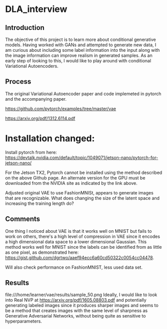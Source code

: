# DLA_interview

## Introduction
The objective of this project is to learn more about conditional generative models. Having worked with GANs and attempted to generate new data, I am curious about including some label information into the input along with the image information can improve realism in generated samples. As an early step of looking to this, I would like to play around with conditional Variational Autoencoders.

## Process
The original Variational Autoencoder paper and code implemeted in pytorch and the accompanying paper.

https://github.com/pytorch/examples/tree/master/vae

https://arxiv.org/pdf/1312.6114.pdf

# Installation changed:
Install pytorch from here:
https://devtalk.nvidia.com/default/topic/1049071/jetson-nano/pytorch-for-jetson-nano/

For the Jetson TX2, Pytorch cannot be installed using the method described on the above Github page. An alternate version for the GPU must be downloaded from the NVIDIA site as indicated by the link above.



Adjusted original VAE to use FashionMNISt, appears to generate images that are recognizable. What does changing the size of the latent space and increasing the training length do?

## Comments

One thing I noticed about VAE is that it works well on MNIST but fails to work on others, there's a high level of compression in VAE since it encodes a high dimensional data space to a lower dimensional Gaussian. This method works well for MNIST since the labels can be identified from as little as one pixel, as demonstrated here: https://gist.github.com/dgrtwo/aaef94ecc6a60cd50322c0054cc04478.

Will also check performance on FashionMNIST, less used data set.

## Results
file:///home/learner/vae/results/sample_50.png
Ideally, I would like to look into Real NVP at https://arxiv.org/pdf/1605.08803.pdf and potentially generating labeled images since it produces sharper images and seems to be a method that creates images with the same level of sharpness as Generative Adversarial Networks, without being quite as sensitive to hyperparameters.
